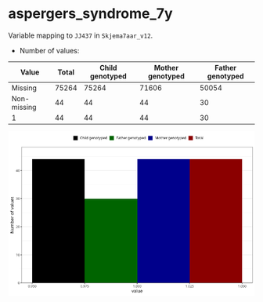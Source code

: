# aspergers_syndrome_7y
Variable mapping to `JJ437` in `Skjema7aar_v12`.
- Number of values:

| Value | Total | Child genotyped | Mother genotyped | Father genotyped |
| ----- | ----- | --------------- | ---------------- | ---------------- |
| Missing | 75264 | 75264 | 71606 | 50054 |
| Non-missing | 44 | 44 | 44 | 30 |
| 1 | 44 | 44 | 44 | 30 |



![](aspergers_syndrome_7y_n.png)



